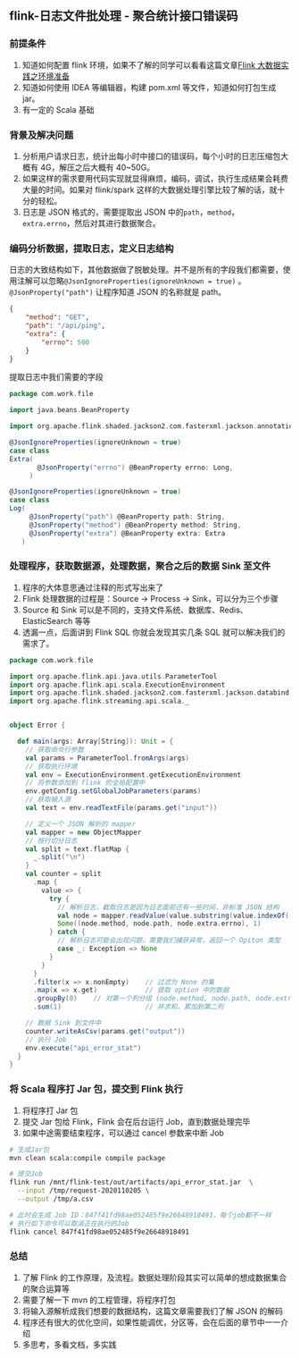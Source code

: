 ## flink-日志文件批处理 - 聚合统计接口错误码

### 前提条件

1. 知道如何配置 flink 环境，如果不了解的同学可以看看这篇文章[Flink 大数据实践之环境准备](https://mp.weixin.qq.com/s/yH6SEIYtlzBItT_oQZyiTQ)
2. 知道如何使用 IDEA 等编辑器，构建 pom.xml 等文件，知道如何打包生成 jar。
3. 有一定的 Scala 基础

### 背景及解决问题

1. 分析用户请求日志，统计出每小时中接口的错误码，每个小时的日志压缩包大概有 4G，解压之后大概有 40~50G。
2. 如果这样的需求要用代码实现就显得麻烦，编码，调试，执行生成结果会耗费大量的时间。如果对 flink/spark 这样的大数据处理引擎比较了解的话，就十分的轻松。
3. 日志是 JSON 格式的，需要提取出 JSON 中的`path`，`method`，`extra.errno`，然后对其进行数据聚合。

### 编码分析数据，提取日志，定义日志结构
日志的大致结构如下，其他数据做了脱敏处理。并不是所有的字段我们都需要，使用注解可以忽略`@JsonIgnoreProperties(ignoreUnknown = true)` 。`@JsonProperty("path")` 让程序知道 JSON 的名称就是 path。
```json
{
    "method": "GET",
    "path": "/api/ping",
    "extra": {
        "errno": 500
    }
}
```
提取日志中我们需要的字段
```scala
package com.work.file

import java.beans.BeanProperty

import org.apache.flink.shaded.jackson2.com.fasterxml.jackson.annotation.{JsonIgnoreProperties, JsonProperty}

@JsonIgnoreProperties(ignoreUnknown = true)
case class
Extra(
       @JsonProperty("errno") @BeanProperty errno: Long,
     )

@JsonIgnoreProperties(ignoreUnknown = true)
case class
Log(
     @JsonProperty("path") @BeanProperty path: String,
     @JsonProperty("method") @BeanProperty method: String,
     @JsonProperty("extra") @BeanProperty extra: Extra
   )
```

### 处理程序，获取数据源，处理数据，聚合之后的数据 Sink 至文件
1. 程序的大体意思通过注释的形式写出来了
2. Flink 处理数据的过程是：Source -> Process -> Sink，可以分为三个步骤
3. Source 和 Sink 可以是不同的，支持文件系统、数据库、Redis、ElasticSearch 等等
4. 透漏一点，后面讲到 Flink SQL 你就会发现其实几条 SQL 就可以解决我们的需求了。
```scala
package com.work.file

import org.apache.flink.api.java.utils.ParameterTool
import org.apache.flink.api.scala.ExecutionEnvironment
import org.apache.flink.shaded.jackson2.com.fasterxml.jackson.databind.ObjectMapper
import org.apache.flink.streaming.api.scala._


object Error {

  def main(args: Array[String]): Unit = {
    // 获取命令行参数
    val params = ParameterTool.fromArgs(args)
    // 获取执行环境
    val env = ExecutionEnvironment.getExecutionEnvironment
    // 将参数添加到 flink 的全局配置中
    env.getConfig.setGlobalJobParameters(params)
    // 获取输入源
    val text = env.readTextFile(params.get("input"))

    // 定义一个 JSON 解析的 mapper
    val mapper = new ObjectMapper
    // 按行切分日志
    val split = text.flatMap {
      _.split("\n")
    }
    val counter = split
      .map {
        value => {
          try {
            // 解析日志，截取日志是因为日志面前还有一些时间，非标准 JSON 结构
            val node = mapper.readValue(value.substring(value.indexOf('{')), classOf[Log])
            Some((node.method, node.path, node.extra.errno), 1)
          } catch {
            // 解析日志可能会出现问题，需要我们捕获异常，返回一个 Opiton 类型
            case _: Exception => None
          }
        }
      }
      .filter(x => x.nonEmpty)    // 过滤为 None 的集
      .map(x => x.get)            // 提取 option 中的数据
      .groupBy(0)    // 对第一个列分组 (node.method, node.path, node.extra.errno)
      .sum(1)                     // 并求和，累加到第二列

    // 数据 Sink 到文件中
    counter.writeAsCsv(params.get("output"))
    // 执行 Job
    env.execute("api_error_stat")
  }
}
```

### 将 Scala 程序打 Jar 包，提交到 Flink 执行
1. 将程序打 Jar 包
2. 提交 Jar 包给 Flink，Flink 会在后台运行 Job，直到数据处理完毕
3. 如果中途需要结束程序，可以通过 cancel 参数来中断 Job
```bash
# 生成Jar包
mvn clean scala:compile compile package

# 提交Job
flink run /mnt/flink-test/out/artifacts/api_error_stat.jar  \
  --input /tmp/request-2020110205 \
  --output /tmp/a.csv

# 此时会生成 Job ID：847f41fd98ae052485f9e26648918491，每个job都不一样
# 执行如下命令可以取消正在执行的Job
flink cancel 847f41fd98ae052485f9e26648918491
```

### 总结

1. 了解 Flink 的工作原理，及流程。数据处理阶段其实可以简单的想成数据集合的聚合运算等
2. 需要了解一下 mvn 的工程管理，将程序打包
3. 将输入源解析成我们想要的数据结构，这篇文章需要我们了解 JSON 的解码
4. 程序还有很大的优化空间，如果性能调优，分区等，会在后面的章节中一一介绍
5. 多思考，多看文档，多实践
